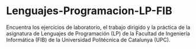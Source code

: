 # Lenguajes-Programacion-LP-FIB
Encuentra los ejercicios de laboratorio, el trabajo dirigido y la práctica de la asignatura de Lenguajes de Programación (LP) de la Facultad de Ingeniería Informática (FIB) de la Universidad Politécnica de Catalunya (UPC).
